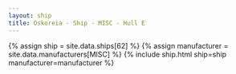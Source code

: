 ```yaml
---
layout: ship
title: Oskoreia - Ship - MISC - Hull E
---
```

{% assign ship = site.data.ships[62] %}
{% assign manufacturer = site.data.manufacturers[MISC] %}
{% include ship.html ship=ship manufacturer=manufacturer %}
